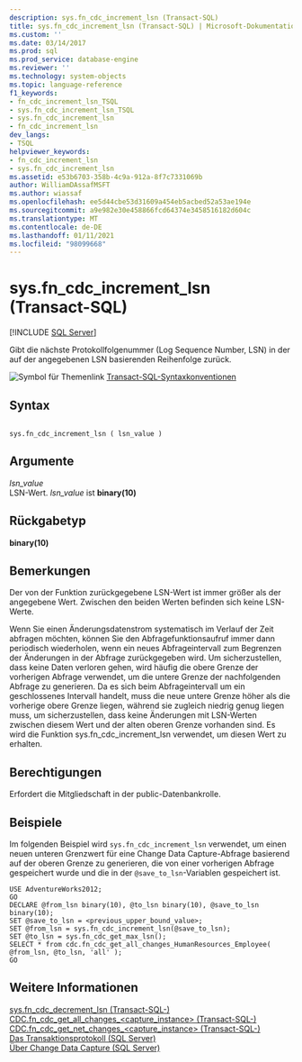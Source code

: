 ```yaml
---
description: sys.fn_cdc_increment_lsn (Transact-SQL)
title: sys.fn_cdc_increment_lsn (Transact-SQL) | Microsoft-Dokumentation
ms.custom: ''
ms.date: 03/14/2017
ms.prod: sql
ms.prod_service: database-engine
ms.reviewer: ''
ms.technology: system-objects
ms.topic: language-reference
f1_keywords:
- fn_cdc_increment_lsn_TSQL
- sys.fn_cdc_increment_lsn_TSQL
- sys.fn_cdc_increment_lsn
- fn_cdc_increment_lsn
dev_langs:
- TSQL
helpviewer_keywords:
- fn_cdc_increment_lsn
- sys.fn_cdc_increment_lsn
ms.assetid: e53b6703-358b-4c9a-912a-8f7c7331069b
author: WilliamDAssafMSFT
ms.author: wiassaf
ms.openlocfilehash: ee5d44cbe53d31609a454eb5acbed52a53ae194e
ms.sourcegitcommit: a9e982e30e458866fcd64374e3458516182d604c
ms.translationtype: MT
ms.contentlocale: de-DE
ms.lasthandoff: 01/11/2021
ms.locfileid: "98099668"
---
```

# <a name="sysfn_cdc_increment_lsn-transact-sql"></a>sys.fn_cdc_increment_lsn (Transact-SQL)
[!INCLUDE [SQL Server](../../includes/applies-to-version/sqlserver.md)]

  Gibt die nächste Protokollfolgenummer (Log Sequence Number, LSN) in der auf der angegebenen LSN basierenden Reihenfolge zurück.  
  
 ![Symbol für Themenlink](../../database-engine/configure-windows/media/topic-link.gif "Symbol für Themenlink") [Transact-SQL-Syntaxkonventionen](../../t-sql/language-elements/transact-sql-syntax-conventions-transact-sql.md)  
  
## <a name="syntax"></a>Syntax  
  
```  
  
sys.fn_cdc_increment_lsn ( lsn_value )  
```  
  
## <a name="arguments"></a>Argumente  
 *lsn_value*  
 LSN-Wert. *lsn_value* ist **binary(10)**  
  
## <a name="return-type"></a>Rückgabetyp  
 **binary(10)**  
  
## <a name="remarks"></a>Bemerkungen  
 Der von der Funktion zurückgegebene LSN-Wert ist immer größer als der angegebene Wert. Zwischen den beiden Werten befinden sich keine LSN-Werte.  
  
 Wenn Sie einen Änderungsdatenstrom systematisch im Verlauf der Zeit abfragen möchten, können Sie den Abfragefunktionsaufruf immer dann periodisch wiederholen, wenn ein neues Abfrageintervall zum Begrenzen der Änderungen in der Abfrage zurückgegeben wird. Um sicherzustellen, dass keine Daten verloren gehen, wird häufig die obere Grenze der vorherigen Abfrage verwendet, um die untere Grenze der nachfolgenden Abfrage zu generieren. Da es sich beim Abfrageintervall um ein geschlossenes Intervall handelt, muss die neue untere Grenze höher als die vorherige obere Grenze liegen, während sie zugleich niedrig genug liegen muss, um sicherzustellen, dass keine Änderungen mit LSN-Werten zwischen diesem Wert und der alten oberen Grenze vorhanden sind. Es wird die Funktion sys.fn_cdc_increment_lsn verwendet, um diesen Wert zu erhalten.  
  
## <a name="permissions"></a>Berechtigungen  
 Erfordert die Mitgliedschaft in der public-Datenbankrolle.  
  
## <a name="examples"></a>Beispiele  
 Im folgenden Beispiel wird `sys.fn_cdc_increment_lsn` verwendet, um einen neuen unteren Grenzwert für eine Change Data Capture-Abfrage basierend auf der oberen Grenze zu generieren, die von einer vorherigen Abfrage gespeichert wurde und die in der `@save_to_lsn`-Variablen gespeichert ist.  
  
```  
USE AdventureWorks2012;  
GO  
DECLARE @from_lsn binary(10), @to_lsn binary(10), @save_to_lsn binary(10);  
SET @save_to_lsn = <previous_upper_bound_value>;  
SET @from_lsn = sys.fn_cdc_increment_lsn(@save_to_lsn);  
SET @to_lsn = sys.fn_cdc_get_max_lsn();  
SELECT * from cdc.fn_cdc_get_all_changes_HumanResources_Employee( @from_lsn, @to_lsn, 'all' );  
GO  
```  
  
## <a name="see-also"></a>Weitere Informationen  
 [sys.fn_cdc_decrement_lsn &#40;Transact-SQL-&#41;](../../relational-databases/system-functions/sys-fn-cdc-decrement-lsn-transact-sql.md)   
 [CDC.fn_cdc_get_all_changes_&#60;capture_instance&#62;  &#40;Transact-SQL-&#41;](../../relational-databases/system-functions/cdc-fn-cdc-get-all-changes-capture-instance-transact-sql.md)   
 [CDC.fn_cdc_get_net_changes_&#60;capture_instance&#62; &#40;Transact-SQL-&#41;](../../relational-databases/system-functions/cdc-fn-cdc-get-net-changes-capture-instance-transact-sql.md)   
 [Das Transaktionsprotokoll &#40;SQL Server&#41;](../../relational-databases/logs/the-transaction-log-sql-server.md)   
 [Über Change Data Capture &#40;SQL Server&#41;](../../relational-databases/track-changes/about-change-data-capture-sql-server.md)  
  
  
